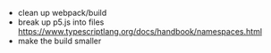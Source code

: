 - clean up webpack/build
- break up p5.js into files https://www.typescriptlang.org/docs/handbook/namespaces.html
- make the build smaller
